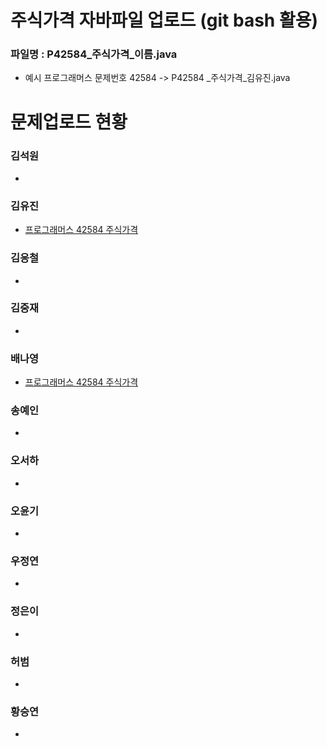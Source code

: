 # 주식가격 자바파일 업로드 (git bash 활용)

### 파일명 : P42584_주식가격_이름.java
<ul>
  <li>예시 프로그래머스 문제번호 42584 -> P42584 _주식가격_김유진.java</li>
</ul>

# 문제업로드 현황

### 김석원
<ul>
  <li><a href = ""> </a></li>
</ul>  

### 김유진
<ul>
  <li><a href ="https://github.com/S6-Daejeon4-Study/D4-Algo-Study/blob/main/D4S10/2%EC%A3%BC%EC%B0%A8/%ED%94%84%EB%A1%9C%EA%B7%B8%EB%9E%98%EB%A8%B8%EC%8A%A4%2042584%20%EC%A3%BC%EC%8B%9D%EA%B0%80%EA%B2%A9/P42584_%EC%A3%BC%EC%8B%9D%EA%B0%80%EA%B2%A9_%EA%B9%80%EC%9C%A0%EC%A7%84.java" > 프로그래머스 42584 주식가격</a></li>
</ul> 

### 김응철
<ul>
  <li><a href = ""> </a></li>
</ul>  

### 김중재
<ul>
  <li><a href = ""> </a></li>
</ul>  

### 배나영
<ul>
  <li><a href = "https://github.com/S6-Daejeon4-Study/D4-Algo-Study/blob/9c5f0b51f3e64f25cf5e85b7c6a3863565e46328/D4S10/2%EC%A3%BC%EC%B0%A8/%ED%94%84%EB%A1%9C%EA%B7%B8%EB%9E%98%EB%A8%B8%EC%8A%A4%2042584%20%EC%A3%BC%EC%8B%9D%EA%B0%80%EA%B2%A9/P42584_%EC%A3%BC%EC%8B%9D%EA%B0%80%EA%B2%A9_%EB%B0%B0%EB%82%98%EC%98%81.java"> 프로그래머스 42584 주식가격 </a></li>
</ul>  

### 송예인
<ul>
  <li><a href = ""> </a></li>
</ul>  

### 오서하
<ul>
  <li><a href = ""> </a></li>
</ul>  

### 오윤기
<ul>
  <li><a href = ""> </a></li>
</ul>  

### 우정연
<ul>
  <li><a href = ""></a></li>
</ul>  

### 정은이
<ul>  
  <li><a href = ""> </a></li>
</ul>  

### 허범
<ul>
  <li><a href = ""> </a></li>
</ul>  

### 황승연
<ul>  
  <li><a href = ""> </a></li>
</ul>    
